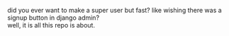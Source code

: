 did you ever want to make a super user but fast? like wishing there was a signup button in django admin? <br />
well, it is all this repo is about.
